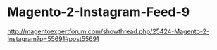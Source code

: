 # Magento-2-Instagram-Feed-9
http://magentoexpertforum.com/showthread.php/25424-Magento-2-Instagram?p=55691#post55691
